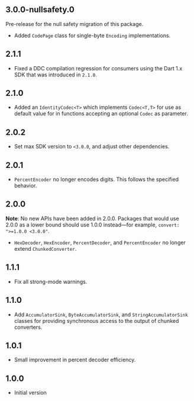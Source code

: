## 3.0.0-nullsafety.0

Pre-release for the null safety migration of this package.

 * Added `CodePage` class for single-byte `Encoding` implementations.

## 2.1.1

 * Fixed a DDC compilation regression for consumers using the Dart 1.x SDK that was introduced in `2.1.0`.

## 2.1.0

 * Added an `IdentityCodec<T>` which implements `Codec<T,T>` for use as default
   value for in functions accepting an optional `Codec` as parameter.

## 2.0.2

* Set max SDK version to `<3.0.0`, and adjust other dependencies.

## 2.0.1

* `PercentEncoder` no longer encodes digits. This follows the specified
  behavior.

## 2.0.0

**Note**: No new APIs have been added in 2.0.0. Packages that would use 2.0.0 as
a lower bound should use 1.0.0 instead—for example, `convert: ">=1.0.0 <3.0.0"`.

* `HexDecoder`, `HexEncoder`, `PercentDecoder`, and `PercentEncoder` no longer
  extend `ChunkedConverter`.

## 1.1.1

* Fix all strong-mode warnings.

## 1.1.0

* Add `AccumulatorSink`, `ByteAccumulatorSink`, and `StringAccumulatorSink`
  classes for providing synchronous access to the output of chunked converters.

## 1.0.1

* Small improvement in percent decoder efficiency.

## 1.0.0

* Initial version
